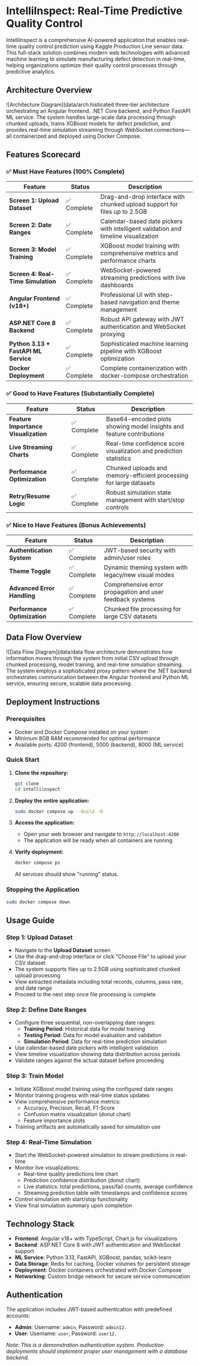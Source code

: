 # IntelliInspect: Real-Time Predictive Quality Control

IntelliInspect is a comprehensive AI-powered application that enables real-time quality control prediction using Kaggle Production Line sensor data. This full-stack solution combines modern web technologies with advanced machine learning to simulate manufacturing defect detection in real-time, helping organizations optimize their quality control processes through predictive analytics.

## Architecture Overview

![Architecture Diagram](data/arch.histicated three-tier architecture orchestrating an Angular frontend, .NET Core backend, and Python FastAPI ML service. The system handles large-scale data processing through chunked uploads, trains XGBoost models for defect prediction, and provides real-time simulation streaming through WebSocket connections—all containerized and deployed using Docker Compose.

## Features Scorecard

### ✅ Must Have Features (100% Complete)

| Feature | Status | Description |
|---------|---------|-------------|
| **Screen 1: Upload Dataset** | ✅ Complete | Drag-and-drop interface with chunked upload support for files up to 2.5GB |
| **Screen 2: Date Ranges** | ✅ Complete | Calendar-based date pickers with intelligent validation and timeline visualization |
| **Screen 3: Model Training** | ✅ Complete | XGBoost model training with comprehensive metrics and performance charts |
| **Screen 4: Real-Time Simulation** | ✅ Complete | WebSocket-powered streaming predictions with live dashboards |
| **Angular Frontend (v18+)** | ✅ Complete | Professional UI with step-based navigation and theme management |
| **ASP.NET Core 8 Backend** | ✅ Complete | Robust API gateway with JWT authentication and WebSocket proxying |
| **Python 3.13 + FastAPI ML Service** | ✅ Complete | Sophisticated machine learning pipeline with XGBoost optimization |
| **Docker Deployment** | ✅ Complete | Complete containerization with docker-compose orchestration |

### ✅ Good to Have Features (Substantially Complete)

| Feature | Status | Description |
|---------|---------|-------------|
| **Feature Importance Visualization** | ✅ Complete | Base64-encoded plots showing model insights and feature contributions |
| **Live Streaming Charts** | ✅ Complete | Real-time confidence score visualization and prediction statistics |
| **Performance Optimization** | ✅ Complete | Chunked uploads and memory-efficient processing for large datasets |
| **Retry/Resume Logic** | ✅ Complete | Robust simulation state management with start/stop controls |

### ✅ Nice to Have Features (Bonus Achievements)

| Feature | Status | Description |
|---------|---------|-------------|
| **Authentication System** | ✅ Complete | JWT-based security with admin/user roles |
| **Theme Toggle** | ✅ Complete | Dynamic theming system with legacy/new visual modes |
| **Advanced Error Handling** | ✅ Complete | Comprehensive error propagation and user feedback systems |
| **Performance Optimization** | ✅ Complete | Chunked file processing for large CSV datasets |

## Data Flow Overview

![Data Flow Diagram](data/data flow architecture demonstrates how information moves through the system from initial CSV upload through chunked processing, model training, and real-time simulation streaming. The system employs a sophisticated proxy pattern where the .NET backend orchestrates communication between the Angular frontend and Python ML service, ensuring secure, scalable data processing.

## Deployment Instructions

### Prerequisites
- Docker and Docker Compose installed on your system
- Minimum 8GB RAM recommended for optimal performance
- Available ports: 4200 (frontend), 5000 (backend), 8000 (ML service)

### Quick Start

1. **Clone the repository:**
   ```bash
   git clone 
   cd intelliinspect
   ```

2. **Deploy the entire application:**
   ```bash
   sudo docker compose up --build -d
   ```

3. **Access the application:**
   - Open your web browser and navigate to `http://localhost:4200`
   - The application will be ready when all containers are running

4. **Verify deployment:**
   ```bash
   docker compose ps
   ```
   All services should show "running" status.

### Stopping the Application

```bash
sudo docker compose down
```

## Usage Guide

### Step 1: Upload Dataset
- Navigate to the **Upload Dataset** screen
- Use the drag-and-drop interface or click "Choose File" to upload your CSV dataset
- The system supports files up to 2.5GB using sophisticated chunked upload processing
- View extracted metadata including total records, columns, pass rate, and date range
- Proceed to the next step once file processing is complete

### Step 2: Define Date Ranges
- Configure three sequential, non-overlapping date ranges:
  - **Training Period**: Historical data for model training
  - **Testing Period**: Data for model evaluation and validation
  - **Simulation Period**: Data for real-time prediction simulation
- Use calendar-based date pickers with intelligent validation
- View timeline visualization showing data distribution across periods
- Validate ranges against the actual dataset before proceeding

### Step 3: Train Model
- Initiate XGBoost model training using the configured date ranges
- Monitor training progress with real-time status updates
- View comprehensive performance metrics:
  - Accuracy, Precision, Recall, F1-Score
  - Confusion matrix visualization (donut chart)
  - Feature importance plots
- Training artifacts are automatically saved for simulation use

### Step 4: Real-Time Simulation
- Start the WebSocket-powered simulation to stream predictions in real-time
- Monitor live visualizations:
  - Real-time quality predictions line chart
  - Prediction confidence distribution (donut chart)
  - Live statistics: total predictions, pass/fail counts, average confidence
  - Streaming prediction table with timestamps and confidence scores
- Control simulation with start/stop functionality
- View final simulation summary upon completion

## Technology Stack

- **Frontend**: Angular v18+ with TypeScript, Chart.js for visualizations
- **Backend**: ASP.NET Core 8 with JWT authentication and WebSocket support  
- **ML Service**: Python 3.13, FastAPI, XGBoost, pandas, scikit-learn
- **Data Storage**: Redis for caching, Docker volumes for persistent storage
- **Deployment**: Docker containers orchestrated with Docker Compose
- **Networking**: Custom bridge network for secure service communication

## Authentication

The application includes JWT-based authentication with predefined accounts:
- **Admin**: Username: `admin`, Password: `admin12.`
- **User**: Username: `user`, Password: `user12.`

*Note: This is a demonstration authentication system. Production deployments should implement proper user management with a database backend.*